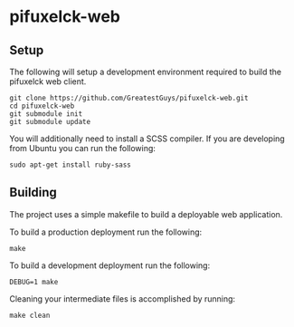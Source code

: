 # pifuxelck-web

## Setup

The following will setup a development environment required to build the
pifuxelck web client.

    git clone https://github.com/GreatestGuys/pifuxelck-web.git
    cd pifuxelck-web
    git submodule init
    git submodule update

You will additionally need to install a SCSS compiler. If you are developing
from Ubuntu you can run the following:

    sudo apt-get install ruby-sass

## Building

The project uses a simple makefile to build a deployable web application.

To build a production deployment run the following:

    make

To build a development deployment run the following:

    DEBUG=1 make

Cleaning your intermediate files is accomplished by running:

    make clean
